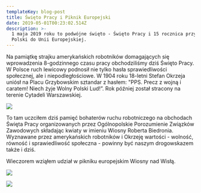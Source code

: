 ```yaml
---
templateKey: blog-post
title: Święto Pracy i Piknik Europejski
date: 2019-05-01T00:23:02.514Z
description: >-
  1 maja 2019 roku to podwójne święto - Święto Pracy i 15 rocznica przystąpienia
  Polski do Unii Europejskiej.
---
```

Na pamiątkę strajku amerykańskich robotników domagających się wprowadzenia 8-godzinnego czasu pracy obchodziliśmy dziś Święto Pracy. W Polsce ruch lewicowy podnosił nie tylko hasła sprawiedliwości społecznej, ale i niepodległościowe. W 1904 roku 18-letni Stefan Okrzeja uniósł na Placu Grzybowskim sztandar z hasłem: "PPS. Precz z wojną i caratem! Niech żyje Wolny Polski Lud!”. Rok później został stracony na terenie Cytadeli Warszawskiej.



![](/img/opzz.jpg)

To tam uczciłem dziś pamięć bohaterów ruchu robotniczego na obchodach Święta Pracy organizowanych przez Ogólnopolskie Porozumienie Związków Zawodowych składając kwiaty w imieniu Wiosny Roberta Biedronia. Wyznawane przez amerykańskich robotników i Okrzeję wartości - wolność, równość i sprawiedliwość społeczna - powinny być naszym drogowskazem także i dziś.

Wieczorem wziąłem udział w pikniku europejskim Wiosny nad Wisłą.

![](/img/piknik.jpg)

![](/img/piknik1.jpg)
